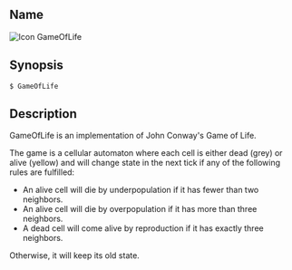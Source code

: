 ## Name

![Icon](file:///res/icons/16x16/app-gameoflife.png) GameOfLife

## Synopsis

```**sh
$ GameOfLife
```

## Description

GameOfLife is an implementation of John Conway's Game of Life.

The game is a cellular automaton where each cell is either dead (grey) or alive (yellow) and will change state in the next tick if any of the following rules are fulfilled:

* An alive cell will die by underpopulation if it has fewer than two neighbors.
* An alive cell will die by overpopulation if it has more than three neighbors.
* A dead cell will come alive by reproduction if it has exactly three neighbors.

Otherwise, it will keep its old state.
